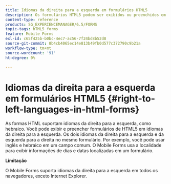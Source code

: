 ```yaml
---
title: Idiomas da direita para a esquerda em formulários HTML5
description: Os formulários HTML5 podem ser exibidos ou preenchidos em idiomas da direita para a esquerda, como hebraico.
content-type: reference
products: SG_EXPERIENCEMANAGER/6.5/FORMS
topic-tags: hTML5_forms
feature: Mobile Forms
exl-id: c65f425b-b0bc-4ec7-ac56-7f24bd8b52d8
source-git-commit: 8b4cb4065ec14e813b49fb0d577c372790c9b21a
workflow-type: tm+mt
source-wordcount: '91'
ht-degree: 0%

---
```


# Idiomas da direita para a esquerda em formulários HTML5 {#right-to-left-languages-in-html-forms}

As formas HTML suportam idiomas da direita para a esquerda, como hebraico. Você pode exibir e preencher formulários de HTML5 em idiomas da direita para a esquerda. Os dois idiomas da direita para a esquerda e da esquerda para a direita no mesmo formulário. Por exemplo, você pode usar inglês e hebraico em um campo comum. O Mobile Forms usa a localidade para exibir informações de dias e datas localizadas em um formulário.

**Limitação**

O Mobile Forms suporta idiomas da direita para a esquerda em todos os navegadores, exceto Internet Explorer.
